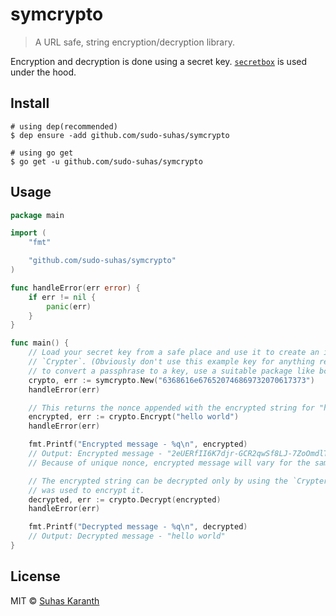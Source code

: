 # symcrypto

> A URL safe, string encryption/decryption library.

Encryption and decryption is done using a secret key.
[`secretbox`](https://godoc.org/golang.org/x/crypto/nacl/secretbox) is used under the hood.

## Install

```
# using dep(recommended)
$ dep ensure -add github.com/sudo-suhas/symcrypto

# using go get
$ go get -u github.com/sudo-suhas/symcrypto
```

## Usage

```go
package main

import (
	"fmt"

	"github.com/sudo-suhas/symcrypto"
)

func handleError(err error) {
	if err != nil {
		panic(err)
	}
}

func main() {
	// Load your secret key from a safe place and use it to create an instance of
	// `Crypter`. (Obviously don't use this example key for anything real.) If you want
	// to convert a passphrase to a key, use a suitable package like bcrypt or scrypt.
	crypto, err := symcrypto.New("6368616e676520746869732070617373")
	handleError(err)

	// This returns the nonce appended with the encrypted string for "hello world".
	encrypted, err := crypto.Encrypt("hello world")
	handleError(err)

	fmt.Printf("Encrypted message - %q\n", encrypted)
	// Output: Encrypted message - "2eUERfII6K7djr-GCR2qwSf8LJ-7ZoOmdlT54HPkhw297ML46M6VvlpvW2LrA_Ewge-2"
	// Because of unique nonce, encrypted message will vary for the same input.

	// The encrypted string can be decrypted only by using the `Crypter` instance which
	// was used to encrypt it.
	decrypted, err := crypto.Decrypt(encrypted)
	handleError(err)

	fmt.Printf("Decrypted message - %q\n", decrypted)
	// Output: Decrypted message - "hello world"
}

```

## License

MIT © [Suhas Karanth](https://github.com/sudo-suhas)
